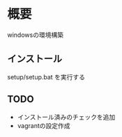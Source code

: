 概要
====================
windowsの環境構築

## インストール
setup/setup.bat を実行する

## TODO
* インストール済みのチェックを追加
* vagrantの設定作成

